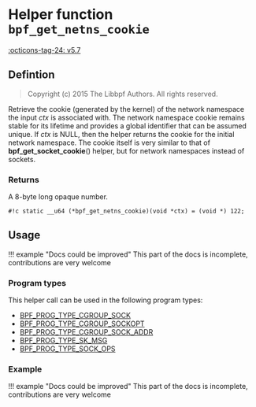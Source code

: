 # Helper function `bpf_get_netns_cookie`

<!-- [FEATURE_TAG](bpf_get_netns_cookie) -->
[:octicons-tag-24: v5.7](https://github.com/torvalds/linux/commit/f318903c0bf42448b4c884732df2bbb0ef7a2284)
<!-- [/FEATURE_TAG] -->

## Defintion

> Copyright (c) 2015 The Libbpf Authors. All rights reserved.


<!-- [HELPER_FUNC_DEF] -->
Retrieve the cookie (generated by the kernel) of the network namespace the input _ctx_ is associated with. The network namespace cookie remains stable for its lifetime and provides a global identifier that can be assumed unique. If _ctx_ is NULL, then the helper returns the cookie for the initial network namespace. The cookie itself is very similar to that of **bpf_get_socket_cookie**() helper, but for network namespaces instead of sockets.

### Returns

A 8-byte long opaque number.

`#!c static __u64 (*bpf_get_netns_cookie)(void *ctx) = (void *) 122;`
<!-- [/HELPER_FUNC_DEF] -->

## Usage

!!! example "Docs could be improved"
    This part of the docs is incomplete, contributions are very welcome

### Program types

This helper call can be used in the following program types:

<!-- DO NOT EDIT MANUALLY -->
<!-- [HELPER_FUNC_PROG_REF] -->
 * [BPF_PROG_TYPE_CGROUP_SOCK](../program-type/BPF_PROG_TYPE_CGROUP_SOCK.md)
 * [BPF_PROG_TYPE_CGROUP_SOCKOPT](../program-type/BPF_PROG_TYPE_CGROUP_SOCKOPT.md)
 * [BPF_PROG_TYPE_CGROUP_SOCK_ADDR](../program-type/BPF_PROG_TYPE_CGROUP_SOCK_ADDR.md)
 * [BPF_PROG_TYPE_SK_MSG](../program-type/BPF_PROG_TYPE_SK_MSG.md)
 * [BPF_PROG_TYPE_SOCK_OPS](../program-type/BPF_PROG_TYPE_SOCK_OPS.md)
<!-- [/HELPER_FUNC_PROG_REF] -->

### Example

!!! example "Docs could be improved"
    This part of the docs is incomplete, contributions are very welcome
